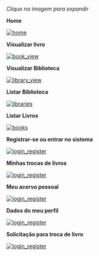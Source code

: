 _Clique na imagem para expandir_

**Home**

[![home](images/visitors/home.jpg)](images/visitors/home.jpg)

**Visualizar livro**

[![book_view](images/visitors/book-view.jpg)](images/visitors/book-view.jpg)

**Visualizar Biblioteca**

[![library_view](images/visitors/library-view.jpg)](images/visitors/library-view.jpg)

**Listar Biblioteca**

[![libraries](images/visitors/libraries.jpg)](images/visitors/libraries.jpg)

**Listar Livros**

[![books](images/visitors/books.jpg)](images/visitors/books.jpg)

**Registrar-se ou entrar no sistema**

[![login_register](images/visitors/login-register.jpg)](images/visitors/login-register.jpg)

**Minhas trocas de livros**

[![login_register](images/visitors/my-book-exchanges.jpg)](images/visitors/my-book-exchanges.jpg)

**Meu acervo pessoal**

[![login_register](images/visitors/personal-collection.jpg)](images/visitors/personal-collection.jpg)

**Dados do meu perfil**

[![login_register](images/visitors/profile.jpg)](images/visitors/profile.jpg)

**Solicitação para troca de livro**

[![login_register](images/visitors/request-book-exchange.jpg)](images/visitors/request-book-exchange.jpg)
